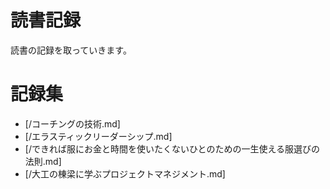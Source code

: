 # 読書記録
読書の記録を取っていきます。

# 記録集
* [/コーチングの技術.md]
* [/エラスティックリーダーシップ.md]
* [/できれば服にお金と時間を使いたくないひとのための一生使える服選びの法則.md]
* [/大工の棟梁に学ぶプロジェクトマネジメント.md]
